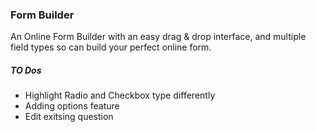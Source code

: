 ### Form Builder

An Online Form Builder with an easy drag & drop interface, and multiple field types so can build your perfect online form.

##### TO Dos
* Highlight Radio and Checkbox type differently
* Adding options feature
* Edit exitsing question
